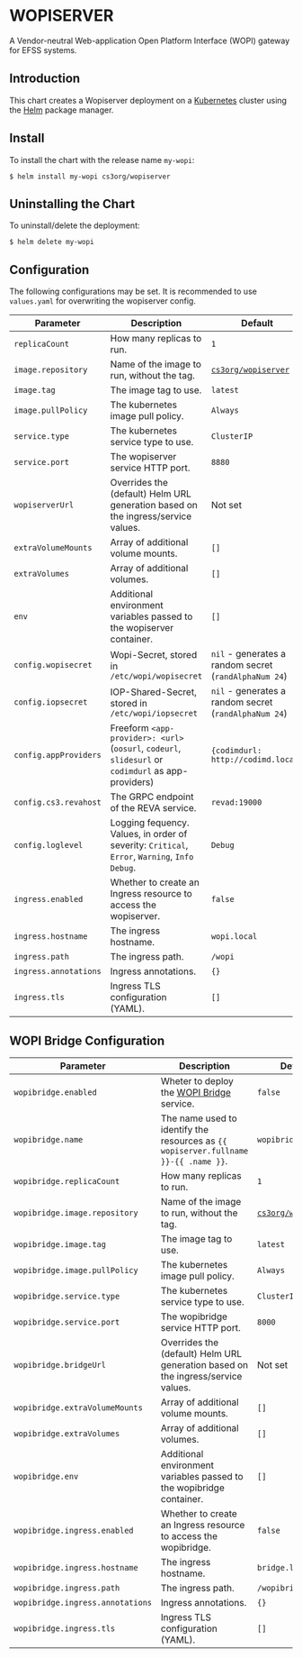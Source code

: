 # WOPISERVER

A Vendor-neutral Web-application Open Platform Interface (WOPI) gateway for EFSS systems.

## Introduction

This chart creates a Wopiserver deployment on a [Kubernetes](http://kubernetes.io) cluster using the [Helm](https://helm.sh) package manager.

## Install

To install the chart with the release name `my-wopi`:

```console
$ helm install my-wopi cs3org/wopiserver
```

## Uninstalling the Chart

To uninstall/delete the deployment:

```console
$ helm delete my-wopi
```

## Configuration

The following configurations may be set. It is recommended to use `values.yaml` for overwriting the wopiserver config.

| Parameter                                         | Description                                                                                         | Default                                                                                                                 |
| ------------------------------------------------- | --------------------------------------------------------------------------------------------------- | ----------------------------------------------------------------------------------------------------------------------- |
| `replicaCount`                                    | How many replicas to run.                                                                           | `1`                                                                                                                     |
| `image.repository`                                | Name of the image to run, without the tag.                                                          | [`cs3org/wopiserver`](https://hub.docker.com/r/cs3org/wopiserver)                                                       |
| `image.tag`                                       | The image tag to use.                                                                               | `latest`                                                                                                                |
| `image.pullPolicy`                                | The kubernetes image pull policy.                                                                   | `Always`                                                                                                                |
| `service.type`                                    | The kubernetes service type to use.                                                                 | `ClusterIP`                                                                                                             |
| `service.port`                                    | The wopiserver service HTTP port.                                                                   | `8880`                                                                                                                  |
| `wopiserverUrl`                                   | Overrides the (default) Helm URL generation based on the ingress/service values.                    | Not set                                                                                                                 |
| `extraVolumeMounts`                               | Array of additional volume mounts.                                                                  | `[]`                                                                                                                    |
| `extraVolumes`                                    | Array of additional volumes.                                                                        | `[]`                                                                                                                    |
| `env`                                             | Additional environment variables passed to the wopiserver container.                                | `[]`                                                                                                                    |
| `config.wopisecret`                               | Wopi-Secret, stored in `/etc/wopi/wopisecret`                                                       | `nil` - generates a random secret (`randAlphaNum 24`)                                                                   |
| `config.iopsecret`                                | IOP-Shared-Secret, stored in `/etc/wopi/iopsecret`                                                  | `nil` - generates a random secret (`randAlphaNum 24`)                                                                   |
| `config.appProviders`                             | Freeform `<app-provider>: <url>` (`oosurl`, `codeurl`, `slidesurl` or `codimdurl` as app-providers) | `{codimdurl: http://codimd.local}`                                                                                      |
| `config.cs3.revahost`                             | The GRPC endpoint of the REVA service.                                                              | `revad:19000`                                                                                                           |
| `config.loglevel`                                 | Logging fequency. Values, in order of severity: `Critical`, `Error`, `Warning`, `Info` `Debug`.     | `Debug`                                                                                                                 |
| `ingress.enabled`                                 | Whether to create an Ingress resource to access the wopiserver.                                     | `false`                                                                                                                 |
| `ingress.hostname`                                | The ingress hostname.                                                                               | `wopi.local`                                                                                                            |
| `ingress.path`                                    | The ingress path.                                                                                   | `/wopi`                                                                                                                 |
| `ingress.annotations`                             | Ingress annotations.                                                                                | `{}`                                                                                                                    |
| `ingress.tls`                                     | Ingress TLS configuration (YAML).                                                                   | `[]`                                                                                                                    |

## WOPI Bridge Configuration

| Parameter                                         | Description                                                                                         | Default                                                                                                                 |
| ------------------------------------------------- | --------------------------------------------------------------------------------------------------- | ----------------------------------------------------------------------------------------------------------------------- |
| `wopibridge.enabled`                              | Wheter to deploy the [WOPI Bridge](https://github.com/cs3org/wopibridge) service.                   | `false`                                                                                                                 |
| `wopibridge.name`                                 | The name used to identify the resources as `{{ wopiserver.fullname }}-{{ .name }}`.                 | `wopibridge`                                                                                                            |
| `wopibridge.replicaCount`                         | How many replicas to run.                                                                           | `1`                                                                                                                     |
| `wopibridge.image.repository`                     | Name of the image to run, without the tag.                                                          | [`cs3org/wopibridge`](https://hub.docker.com/r/cs3org/wopibridge)                                                       |
| `wopibridge.image.tag`                            | The image tag to use.                                                                               | `latest`                                                                                                                |
| `wopibridge.image.pullPolicy`                     | The kubernetes image pull policy.                                                                   | `Always`                                                                                                                |
| `wopibridge.service.type`                         | The kubernetes service type to use.                                                                 | `ClusterIP`                                                                                                             |
| `wopibridge.service.port`                         | The wopibridge service HTTP port.                                                                   | `8000`                                                                                                                  |
| `wopibridge.bridgeUrl`                            | Overrides the (default) Helm URL generation based on the ingress/service values.                    | Not set                                                                                                                 |
| `wopibridge.extraVolumeMounts`                    | Array of additional volume mounts.                                                                  | `[]`                                                                                                                    |
| `wopibridge.extraVolumes`                         | Array of additional volumes.                                                                        | `[]`                                                                                                                    |
| `wopibridge.env`                                  | Additional environment variables passed to the wopibridge container.                                | `[]`                                                                                                                    |
| `wopibridge.ingress.enabled`                      | Whether to create an Ingress resource to access the wopibridge.                                     | `false`                                                                                                                 |
| `wopibridge.ingress.hostname`                     | The ingress hostname.                                                                               | `bridge.local`                                                                                                          |
| `wopibridge.ingress.path`                         | The ingress path.                                                                                   | `/wopibridge`                                                                                                           |
| `wopibridge.ingress.annotations`                  | Ingress annotations.                                                                                | `{}`                                                                                                                    |
| `wopibridge.ingress.tls`                          | Ingress TLS configuration (YAML).                                                                   | `[]`                                                                                                                    |
